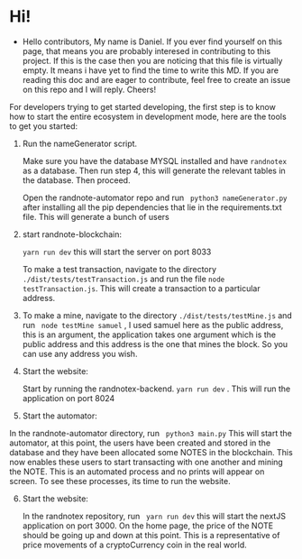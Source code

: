 # Hi!

- Hello contributors, My name is Daniel. If you ever find yourself on this page, that means you are probably interesed in contributing to this project. If this is the case then you are noticing that this file is virtually empty. It means i have yet to find the time to write this MD. If you are reading this doc and are eager to contribute, feel free to create an issue on this repo and I will reply. Cheers!

For developers trying to get started developing, the first step is to know how to start the entire ecosystem in development mode, here are the tools to get you started:



1. Run the nameGenerator script. 

   Make sure you have the database MYSQL installed and have ```randnotex``` as a database. Then run step 4, this will generate the relevant tables in the database. Then proceed.

   Open the randnote-automator repo and run ``` python3 nameGenerator.py``` after installing all the pip dependencies that lie in the requirements.txt file. This will generate a bunch of users 

2. start randnote-blockchain:

   ```yarn run dev``` this will start the server on port 8033

   To make a test transaction, navigate to the directory ```  ./dist/tests/testTransaction.js ```  and run the file ``` node testTransaction.js ```. This will create a transaction to a particular address.

3. To make a mine, navigate to the directory ```./dist/tests/testMine.js``` and run ``` node testMine samuel``` , I used samuel here as the public address, this is an argument, the application takes one argument which is the public address and this address is the one that mines the block. So you can use any address you wish.

4. Start the website:

   Start by running the randnotex-backend. ```yarn run dev``` . This will run the application on port 8024

5.  Start the automator:

   In the randnote-automator directory, run ``` python3 main.py``` This will start the automator, at this point, the users have been created and stored in the database and they have been allocated some NOTES in the blockchain. This now enables these users to start transacting with one another and mining the NOTE. This is an automated process and no prints will appear on screen. To see these processes, its time to run the website.

6. Start the website:

   In the randnotex repository, run ``` yarn run dev``` this will start the nextJS application on port 3000. On the home page, the price of the NOTE should be going up and down at this point. This is a representative of price movements of a cryptoCurrency coin in the real world.